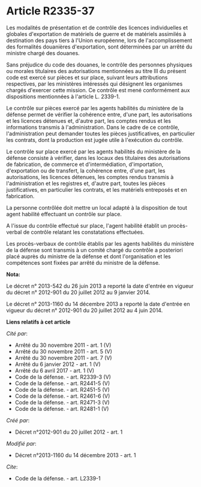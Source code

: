 # Article R2335-37

Les modalités de présentation et de contrôle des licences individuelles et globales d'exportation de matériels de guerre et
de matériels assimilés à destination des pays tiers à l'Union européenne, lors de l'accomplissement des formalités douanières
d'exportation, sont déterminées par un arrêté du ministre chargé des douanes. 

Sans préjudice du code des douanes, le contrôle des personnes physiques ou morales titulaires des autorisations mentionnées
au titre III du présent code est exercé sur pièces et sur place, suivant leurs attributions respectives, par les ministères
intéressés qui désignent les organismes chargés d'exercer cette mission. Ce contrôle est mené conformément aux dispositions
mentionnées à l'article L. 2339-1. 

Le contrôle sur pièces exercé par les agents habilités du ministère de la défense permet de vérifier la cohérence entre,
d'une part, les autorisations et les licences détenues et, d'autre part, les comptes rendus et les informations transmis à
l'administration. Dans le cadre de ce contrôle, l'administration peut demander toutes les pièces justificatives, en
particulier les contrats, dont la production est jugée utile à l'exécution du contrôle. 

Le contrôle sur place exercé par les agents habilités du ministère de la défense consiste à vérifier, dans les locaux des
titulaires des autorisations de fabrication, de commerce et d'intermédiation, d'importation, d'exportation ou de transfert,
la cohérence entre, d'une part, les autorisations, les licences détenues, les comptes rendus transmis à l'administration et
les registres et, d'autre part, toutes les pièces justificatives, en particulier les contrats, et les matériels entreposés et
en fabrication. 

La personne contrôlée doit mettre un local adapté à la disposition de tout agent habilité effectuant un contrôle sur place. 

A l'issue du contrôle effectué sur place, l'agent habilité établit un procès-verbal de contrôle relatant les constatations
effectuées. 

Les procès-verbaux de contrôle établis par les agents habilités du ministère de la défense sont transmis à un comité chargé
du contrôle a posteriori placé auprès du ministre de la défense et dont l'organisation et les compétences sont fixées par
arrêté du ministre de la défense.

**Nota:**

Le décret n° 2013-542 du 26 juin 2013 a reporté la date d'entrée en vigueur du décret n° 2012-901 du 20 juillet 2012 au 9
janvier 2014.

Le décret n° 2013-1160 du 14 décembre 2013 a reporté la date d'entrée en vigueur du décret n° 2012-901 du 20 juillet 2012 au
4 juin 2014.

**Liens relatifs à cet article**

_Cité par_:

  - Arrêté du 30 novembre 2011 - art. 1 (V)
  - Arrêté du 30 novembre 2011 - art. 5 (V)
  - Arrêté du 30 novembre 2011 - art. 7 (V)
  - Arrêté du 6 janvier 2012 - art. 1 (V)
  - Arrêté du 6 avril 2017 - art. 1 (V)
  - Code de la défense. - art. R2339-3 (V)
  - Code de la défense. - art. R2441-5 (V)
  - Code de la défense. - art. R2451-5 (V)
  - Code de la défense. - art. R2461-6 (V)
  - Code de la défense. - art. R2471-3 (V)
  - Code de la défense. - art. R2481-1 (V)

_Créé par_:

  - Décret n°2012-901 du 20 juillet 2012 - art. 1

_Modifié par_:

  - Décret n°2013-1160 du 14 décembre 2013 - art. 1

_Cite_:

  - Code de la défense. - art. L2339-1
